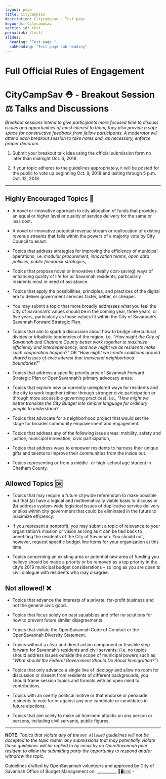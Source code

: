 ```yaml
---
layout: page
title: Citycampsav
description: Citycampsav - Test page
keywords: Citycampsav
section_id: test
permalink: /test/
slides:
  heading: "Test page "
  subHeading: "Test page sub heading"
---
```


# Full Official Rules of Engagement

# CityCampSav ⛑ - Breakout Session ⚖️ Talks and Discussions

*Breakout sessions intend to give participants more focused time to discuss issues and opportunities of most interest to them; they also provide a safe space for constructive feedback from fellow participants. A moderator will attend each breakout session to take notes and, as necessary, enforce proper decorum.*

1. Submit your breakout talk idea using the official submission form no later than midnight Oct. 6, 2018.

2. If your topic adheres to the guidelines appropriately, it will be posted for the public to vote up beginning Oct. 9, 2018 and lasting through 5 p.m. Oct. 12, 2018

---

## **Highly Encouraged Topics** 🎉

- A novel or innovative approach to city allocation of funds that provides an equal or higher level or quality of service delivery for the same or less cost.

- A novel or innovative potential revenue stream or reallocation of existing revenue streams that falls within the powers of a majority vote by City Council to enact.

- Topics that address strategies for improving the efficiency of municipal operations; i.e. *modular procurement*, *innovation teams*, *open data policies*, *public feedback strategies*,

- Topics that propose novel or innovative (ideally cost-saving) ways of enhancing quality of life for *all* Savannah residents, particularly residents most in need of assistance.

- Topics that apply the possibilities, principles, and practices of the digital era to deliver government services faster, better, or cheaper.

- You may submit a topic that more broadly addresses what you feel the City of Savannah’s values should be in the coming year, three years, or five years, particularly as those values fit within the City of Savannah’s Savannah Forward Strategic Plan.

- Topics that aim to spark a discussion about how to bridge intercultural divides or tribalistic tendencies of the region; i.e. *“How might the City of Savannah and Chatham County better work together to maximize efficiency and interdependency, and how might we as residents make such cooperation happen?”* OR *“How might we create coalitions around shared issues of civic interest that transcend neighborhood boundaries?*"

- Topics that address a specific priority area of Savannah Forward Strategic Plan or OpenSavannah’s primary advocacy areas.

- Topics that explore new or currently unexplored ways for residents and the city to work together (either through stronger civic participation or through more accessible governing practices); i.e., *“How might we better translate the City Budget into simpler language for ordinary people to understand?*

- Topics that advocate for a neighborhood project that would set the stage for broader community empowerment and engagement.

- Topics that address any of the following issue areas: mobility, safety and justice, municipal innovation, civic participation,

- Topics that address ways to empower residents to harness their unique gifts and talents to improve their communities from the inside out.

- Topics representing or from a middle- or high-school age student in Chatham County.

## **Allowed Topics** 🆗

- Topics that may require a future citywide referendum to make possible but that (a) have a logical and mathematically viable basis to discuss or (b) address system-wide logistical issues of duplicative service delivery or silos within city government that could be eliminated in the future to maximize efficiency.

- If you represent a nonprofit, you may submit a topic of relevance to your organization’s mission or vision as long as it can be tied back to benefiting the residents of the City of Savannah. You should not, however, request specific budget line items for your organization at this time.

- Topics concerning an existing area or potential new area of funding you believe should be made a priority or be removed as a top priority in the city’s 2019 municipal budget considerations – so long as you are open to civil dialogue with residents who may disagree.

## **Not allowed! ❌**

- Topics that advance the interests of a private, for-profit business and not the general civic good.

- Topics that focus solely on past squabbles and offer no solutions for how to prevent future similar disagreements.

- Topics that violate the OpenSavannah Code of Conduct or the OpenSavannah Diversity Statement.

- Topics without a clear and direct action component or feasible step forward for Savannah’s residents and civil servants; (i.e. no topics should address issues outside the scope of municipal powers such as: *“What should the Federal Government Should Do About Immigration?”*)

- Topics that only advance a single line of ideology and allow no room for discussion or dissent from residents of different backgrounds; you should frame session topics and formats with an open mind to contributions.

- Topics with an overtly political motive or that endorse or persuade residents to vote for or against any one candidate or candidates in future elections;

- Topics that aim solely to make ad hominem attacks on any person or persons, including civil servants, public figures,

---

**NOTE**: *Topics that violate any of the `Not Allowed` guidelines will not be accepted to the topic roster; any submissions that may potentially violate these guidelines will be replied to by email by an OpenSavannah peer resident to allow the submitting party the opportunity to respond and/or withdraw the topic.*

Guidelines drafted by OpenSavannah volunteers and approved by City of Savannah Office of Budget Management on: __________ 💪🖥🇺🇸 -
